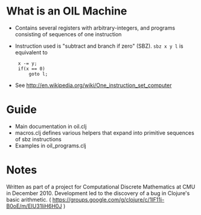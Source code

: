What is an OIL Machine
======================

 - Contains several registers with arbitrary-integers, and programs consisting of sequences of one instruction
 - Instruction used is "subtract and branch if zero" (SBZ). `sbz x y l` is equivalent to

        x -= y;
        if(x == 0)
            goto l;

 - See http://en.wikipedia.org/wiki/One_instruction_set_computer

Guide
==========

 - Main documentation in oil.clj
 - macros.clj defines various helpers that expand into primitive sequences of sbz instructions
 - Examples in oil_programs.clj

Notes
=====

Written as part of a project for Computational Discrete Mathematics
at CMU in December 2010. Development led to the discovery of a bug in Clojure's basic arithmetic. ( https://groups.google.com/g/clojure/c/1IF11i-B0oE/m/EIU31liH6H0J )
